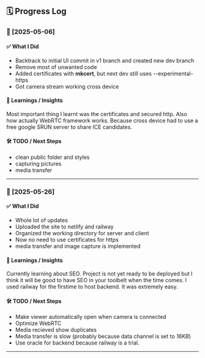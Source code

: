 ## 🗓️ Progress Log

### 📅 [2025-05-06]

#### ✅ What I Did
- Backtrack to initial UI commit in v1 branch and created new dev branch
- Remove most of unwanted code
- Added certificates with **mkcert**, but next dev still uses --experimental-https 
- Got camera stream working cross device

#### 🧠 Learnings / Insights
Most important thing I learnt was the certificates and secured http. Also how actually WebRTC framework works. Because cross device had to use a free google SRUN server to share ICE candidates.

#### 🛠️ TODO / Next Steps
- clean public folder and styles
- capturing pictures
- media transfer

---

### 📅 [2025-05-26]

#### ✅ What I Did
- Whole lot of updates
- Uploaded the site to netlify and railway 
- Organized the working directory for server and client
- Now no need to use certificates for https
- media transfer and image capture is implemented

#### 🧠 Learnings / Insights
Currently learning about SEO. Project is not yet ready to be deployed but I think it will be good to have SEO in your toolbelt when the time comes. I used railway for the firstime to host backend. It was extremely easy.

#### 🛠️ TODO / Next Steps
- Make viewer automatically open when camera is connected
- Optimize WebRTC
- Media recieved show duplicates
- Media transfer is slow (probably because data channel is set to *16KB*)
- Use oracle for backend because railway is a trial.

---
